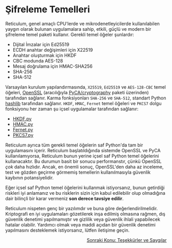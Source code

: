 # Şifreleme Temelleri
Reticulum, genel amaçlı CPU'lerde ve mikrodenetleyicilerde kullanılabilen yaygın olarak bulunan uygulamalara sahip, etkili, güçlü ve modern bir şifreleme temel paketi kullanır. Gerekli temel öğeler şunlardır:

- Dijital İmzalar için Ed25519
- ECDH anahtar değişimleri için X22519
- Anahtar oluşturmak için HKDF
- CBC modunda AES-128
- Mesaj doğrulama için HMAC-SHA256
- SHA-256
- SHA-512

Varsayılan kurulum yapılandırmasında, `X25519`, `Ed25519` ve `AES-128-CBC` temel öğeleri, [OpenSSL](https://www.openssl.org/) (aracılığıyla [PyCA/cryptography](https://github.com/pyca/cryptography) paketi üzerinden) tarafından sağlanır. Karma fonksiyonları `SHA-256` ve `SHA-512`, standart Python [hashlib](https://docs.python.org/3/library/hashlib.html) tarafından sağlanır. `HKDF`, `HMAC`, `Fernet` temel öğeleri ve `PKCS7` dolgu fonksiyonu her zaman şu içsel uygulamalar tarafından sağlanır:

- [HKDF.py](https://github.com/markqvist/Reticulum/blob/master/RNS/Cryptography/HKDF.py)
- [HMAC.py](https://github.com/markqvist/Reticulum/blob/master/RNS/Cryptography/HMAC.py)
- [Fernet.py](https://github.com/markqvist/Reticulum/blob/master/RNS/Cryptography/Fernet.py)
- [PKCS7.py](https://github.com/markqvist/Reticulum/blob/master/RNS/Cryptography/PKCS7.py)

Reticulum ayrıca tüm gerekli temel öğelerin saf Python'da tam bir uygulamasını içerir. Reticulum başlatıldığında sistemde OpenSSL ve PyCA kullanılamıyorsa, Reticulum bunun yerine içsel saf Python temel öğelerini kullanacaktır. Bu durumun basit bir sonucu performanstır, çünkü OpenSSL *çok* daha hızlıdır. Ancak, en önemli sonuç, OpenSSL'den daha az inceleme, test ve gözden geçirme görmemiş temellerin kullanılmasıyla güvenlik kaybının potansiyelidir.

Eğer içsel saf Python temel öğelerini kullanmak istiyorsanız, bunun getirdiği riskleri iyi anlamanız ve bu risklerin sizin için kabul edilebilir olup olmadığına dair bilinçli bir karar vermeniz **son derece tavsiye edilir**.

Reticulum nispeten genç bir yazılımdır ve buna göre değerlendirilmelidir. Kriptografi en iyi uygulamaları gözetilerek inşa edilmiş olmasına rağmen, dış güvenlik denetimi yapılmamıştır ve gizlilik veya güvenlik ihlali yapabilecek hatalar olabilir. Yardımcı olmak veya maddi açıdan bir güvenlik denetimi yapılmasını desteklemek istiyorsanız, lütfen iletişime geçin.

<p align="right"><a href="credits.html">Sonraki Konu: Teşekkürler ve Saygılar</a></p>